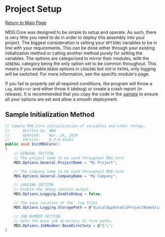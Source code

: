 # Project Setup

[Return to Main Page](README.md)

MDG.Core was designed to be simple to setup and operate. As such, there is very little you need to do in order to deploy this assembly into your project. The biggest consideration is setting your `OPTIONS` variables to be in line with your requirements. This can be done either through your existing initialization method or calling another method purely for setting the variables. The options are categorized to mirror their modules, with the `GENERAL` category being the only option set to be common throughout. This means if you enable `DEBUG` options in `LOGGING` but not in `PATHS`, only logging will be switched. For more information, see the specific module's page.

If you fail to properly set all required conditions, the program will throw a `Log.AddError` and either throw it (debug) or create a crash report (in release). It is recommended that you copy the code in the [sample](#Sample-Initialization-Method) to ensure all your options are set and allow a smooth deployment.

## Sample Initialization Method
```csharp
// Sample MDG.Core initialization of variables and other things.
//      Written by: NBW
//      Updated:    Apr. 26, 2020
//      Version:    0.3.0-alpha
public void InitMDGCore() 
{
    // GENERAL SECTION
    // The project name to be used throughout MDG.Core
    MDG.Options.General.ProjectName = "My Project";

    // The company name to be used throughout MDG.Core
    MDG.Options.General.CompanyName = "My Company";

    // LOGGING SECTION
    // Enable the debug console output.
    MDG.Options.Logging.EnableDebug = false;

    // The save location of the .log files
    MDG.Options.Logging.StoragePath = @"$LocalAppData$\$ProjectName$\Logs";

    // JOB NUMBER SECTION
    // Sets the base job directory to form paths.
    MDG.Options.JobNumber.BaseDirectory = @"Z:\";
}
```